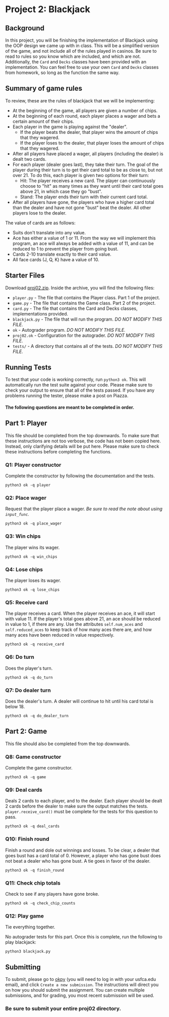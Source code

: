 # Project 2: Blackjack

## Background
In this project, you will be finishing the implementation of Blackjack using the OOP design we came up with in class. This will be a simplified version of the game, and not include all of the rules played in casinos. Be sure to read to rules so you know which are included, and which are not. Additionally, the `Card` and `Decks` classes have been provided with an implementation. You can feel free to use your own `Card` and `Decks` classes from homework, so long as the function the same way. 

## Summary of game rules
To review, these are the rules of blackjack that we will be implementing:
- At the beginning of the game, all players are given a number of chips.
- At the beginning of each round, each player places a wager and bets a certain amount of their chips.
- Each player in the game is playing against the "dealer". 
  - If the player beats the dealer, that player wins the amount of chips that they wagered.
  - If the player loses to the dealer, that player loses the amount of chips that they wagered.
- After all players have placed a wager, all players (including the dealer) is dealt two cards.
- For each player (dealer goes last), they take their turn. The goal of the player during their turn is to get their card
total to be as close to, but not over 21. To do this, each player is given two options for their turn:
  - Hit: The player receives a new card. The player can continuously choose to "hit" as many times as they want until their
  card total goes above 21, in which case they go "bust".
  - Stand: The player ends their turn with their current card total.
- After all players have gone, the players who have a higher card total than the dealer and have not gone "bust" beat the
dealer. All other players lose to the dealer.

The value of cards are as follows:
- Suits don't translate into any value.
- Ace has either a value of 1 or 11. From the way we will implement this program, an ace will always be added with a value of 11, and can be reduced to 1 to prevent the player from going bust.
- Cards 2-10 translate exactly to their card value.
- All face cards (J, Q, K) have a value of 10.

## Starter Files
Download [proj02.zip](https://github.com/david-yan/CS110_starter_code/blob/master/proj02.zip?raw=true). Inside the archive,
you will find the following files:
- `player.py` - The file that contains the Player class. Part 1 of the project.
- `game.py` - The file that contains the Game class. Part 2 of the project.
- `card.py` - The file that contains the Card and Decks classes, implementations provided.
- `blackjack.py` - The file that will run the program. *DO NOT MODIFY THIS FILE.*
- `ok` - Autograder program. *DO NOT MODIFY THIS FILE.*
- `proj02.ok` - Configuration for the autograder. *DO NOT MODIFY THIS FILE.*
- `tests/` - A directory that contains all of the tests. *DO NOT MODIFY THIS FILE.*

## Running Tests
To test that your code is working correctly, run `python3 ok`. This will automatically run the test suite against your code.
Please make sure to check your output to ensure that all of the tests passed. If you have any problems running the tester,
please make a post on Piazza.

#### The following questions are meant to be completed in order.

## Part 1: Player

This file should be completed from the top downwards. To make sure that these instructions are not too verbose, the code has not been copied here. Instead, only clarifying details will be put here. Please make sure to check these instructions before completing the functions.

### Q1: Player constructor

Complete the constructor by following the documentation and the tests.

```
python3 ok -q player
```

### Q2: Place wager

Request that the player place a wager. *Be sure to read the note about using `input_func`.*

```
python3 ok -q place_wager
```

### Q3: Win chips

The player wins its wager.

```
python3 ok -q win_chips
```

### Q4: Lose chips

The player loses its wager.

```
python3 ok -q lose_chips
```

### Q5: Receive card

The player receives a card. When the player receives an ace, it will start with value 11. If the player's total goes above 21, an ace should be reduced in value to 1, if there are any. Use the attributes `self.num_aces` and `self.reduced_aces` to keep track of how many aces there are, and how many aces have been reduced in value respectively.

```
python3 ok -q receive_card
```

### Q6: Do turn

Does the player's turn.

```
python3 ok -q do_turn
```

### Q7: Do dealer turn

Does the dealer's turn. A dealer will continue to hit until his card total is below 18.

```
python3 ok -q do_dealer_turn
```

## Part 2: Game

This file should also be completed from the top downwards.

### Q8: Game constructor

Complete the game constructor.

```
python3 ok -q game
```

### Q9: Deal cards

Deals 2 cards to each player, and to the dealer. Each player should be dealt 2 cards before the dealer to make sure the output matches the tests. `player.receive_card()` must be complete for the tests for this question to pass.

```
python3 ok -q deal_cards
```

### Q10: Finish round

Finish a round and dole out winnings and losses. To be clear, a dealer that goes bust has a card total of 0. However, a player who has gone bust does not beat a dealer who has gone bust. A tie goes in favor of the dealer.

```
python3 ok -q finish_round
```

### Q11: Check chip totals

Check to see if any players have gone broke.

```
python3 ok -q check_chip_counts
```

### Q12: Play game

Tie everything together.

No autograder tests for this part. Once this is complete, run the following to play blackjack:
```
python3 blackjack.py
```

## Submitting
To submit, please go to [okpy](https://okpy.org/usf/cs110/sp20/proj02/) (you will need to log in with your usfca.edu email),
and click `Create a new submission`. The instructions will direct you on how you should submit the assignment. You can create
multiple submissions, and for grading, you most recent submission will be used.

### Be sure to submit your entire proj02 directory.
